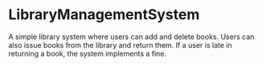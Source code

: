 # LibraryManagementSystem
A simple library system where users can add and delete books. Users can also issue books from the library and return them. If a user is late in returning a book, the system implements a fine.
